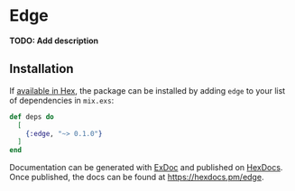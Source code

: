 # Edge

**TODO: Add description**

## Installation

If [available in Hex](https://hex.pm/docs/publish), the package can be installed
by adding `edge` to your list of dependencies in `mix.exs`:

```elixir
def deps do
  [
    {:edge, "~> 0.1.0"}
  ]
end
```

Documentation can be generated with [ExDoc](https://github.com/elixir-lang/ex_doc)
and published on [HexDocs](https://hexdocs.pm). Once published, the docs can
be found at <https://hexdocs.pm/edge>.

